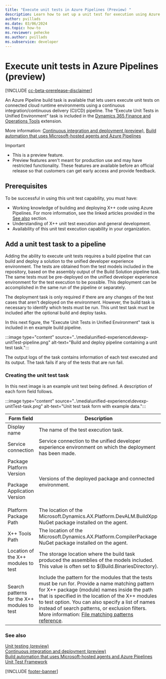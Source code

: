 ```yaml
---
title: "Execute unit tests in Azure Pipelines (Preview) "
description: Learn how to set up a unit test for execution using Azure Pipelines.
author: pvillads
ms.date: 03/06/2024
ms.topic: how-to
ms.reviewer: pehecke
ms.author: pvillads
ms.subservice: developer
---
```


# Execute unit tests in Azure Pipelines (preview)

[!INCLUDE [cc-beta-prerelease-disclaimer](../../includes/cc-beta-prerelease-disclaimer.md)]

An Azure Pipeline build task is available that lets users execute unit tests on connected cloud runtime environments using a continuous integration/continuous delivery (CI/CD) pipeline. The “Execute Unit Tests in Unified Environment” task is included in the [Dynamics 365 Finance and Operations Tools](https://marketplace.visualstudio.com/items?itemName=Dyn365FinOps.dynamics365-finops-tools) extension.

More information: [Continuous integration and deployment (preview)](finance-operations-pipelines.md), [Build automation that uses Microsoft-hosted agents and Azure Pipelines](/dynamics365/fin-ops-core/dev-itpro/dev-tools/hosted-build-automation)

> [!IMPORTANT]
>
> - This is a preview feature.
> - Preview features aren't meant for production use and may have restricted functionality. These features are available before an official release so that customers can get early access and provide feedback.

## Prerequisites

To be successful in using this unit test capability, you must have:

- Working knowledge of building and deploying X++ code using Azure Pipelines. For more information, see the linked articles provided in the [See also](#see-also) section.
- Understanding of X++ unit test execution and general development.
- Availability of this unit test execution capability in your organization.

## Add a unit test task to a pipeline

Adding the ability to execute unit tests requires a build pipeline that can build and deploy a solution to the unified developer experience environment. The tests are obtained from the test models included in the repository, based on the assembly output of the Build Solution pipeline task. The same tests must be pre-deployed on the unified developer experience environment for the test execution to be possible. This deployment can be accomplished in the same run of the pipeline or separately.

The deployment task is only required if there are any changes of the test cases that aren't deployed on the environment. However, the build task is necessary to identify which tests must be run.
This unit test task must be included after the optional build and deploy tasks.

In this next figure, the "Execute Unit Tests in Unified Environment" task is included in en example build pipeline.

:::image type="content" source="..\media\unified-experience\devexp-unitTest-pipeline.png" alt-text="Build and deploy pipeline containing a unit test task.":::

The output logs of the task contains information of each test executed and its output. The task fails if any of the tests that are run fail.

### Creating the unit test task

In this next image is an example unit test being defined. A description of each form field follows.

:::image type="content" source="..\media\unified-experience\devexp-unitTest-task.png" alt-text="Unit test task form with example data.":::

| Form field | Description |
|--|--|
| Display name | The name of the test execution task. |
| Service connection | Service connection to the unified developer experience environment on which the deployment has been made. |
| Package Platform Version<p/>Package Application Version | Versions of the deployed package and connected environment. |
| Platform Package Path | The location of the Microsoft.Dynamics.AX.Platform.DevALM.BuildXpp NuGet package installed on the agent. |
| X++ Tools Path | The location of the Microsoft.Dynamics.AX.Platform.CompilerPackage NuGet package installed on the agent. |
| Location of the X++ modules to test | The storage location where the build task produced the assemblies of the models included. This value is often set to $(Build.BinariesDirectory). |
| Search patterns for the X++ modules to test | Include the pattern for the modules that the tests must be run for. Provide a name matching pattern for X++ package (module) names inside the path that is specified in the location of the X++ modules to test option. You can also specify a list of names instead of search patterns, or exclusion filters. More information: [File matching patterns reference](/azure/devops/pipelines/tasks/file-matching-patterns). |

### See also

[Unit testing (preview)](finance-operations-testing.md)  
[Continuous integration and deployment (preview)](finance-operations-pipelines.md)  
[Build automation that uses Microsoft-hosted agents and Azure Pipelines](/dynamics365/fin-ops-core/dev-itpro/dev-tools/hosted-build-automation)  
[Unit Test Framework](/dynamicsax-2012/developer/unit-test-framework)

[!INCLUDE [footer-banner](../../includes/footer-banner.md)]
